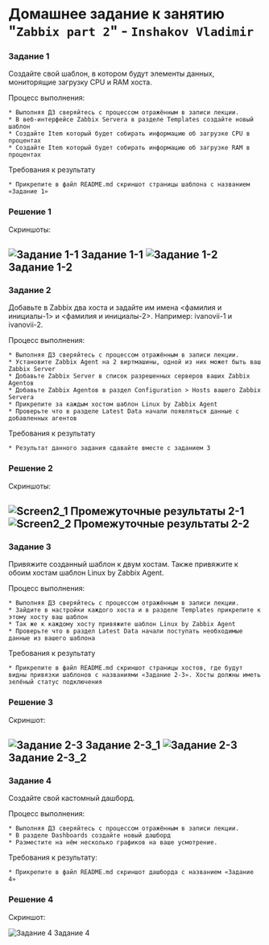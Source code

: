 # Домашнее задание к занятию "`Zabbix part 2`" - `Inshakov Vladimir`

### Задание 1

Создайте свой шаблон, в котором будут элементы данных, мониторящие загрузку CPU и RAM хоста.

Процесс выполнения:

    * Выполняя ДЗ сверяйтесь с процессом отражённым в записи лекции.
    * В веб-интерфейсе Zabbix Servera в разделе Templates создайте новый шаблон
    * Создайте Item который будет собирать информацию об загрузке CPU в процентах
    * Создайте Item который будет собирать информацию об загрузке RAM в процентах

Требования к результату

    * Прикрепите в файл README.md скриншот страницы шаблона с названием «Задание 1»

### Решение 1

Скриншоты:


![Задание 1-1](https://github.com/MrVanG0gh/Netology-smon-zabbix-02/blob/main/pics/Screen1_1.png)
Задание 1-1
![Задание 1-2](https://github.com/MrVanG0gh/Netology-smon-zabbix-02/blob/main/pics/Screen1_2.png)
Задание 1-2
---

### Задание 2

Добавьте в Zabbix два хоста и задайте им имена <фамилия и инициалы-1> и <фамилия и инициалы-2>. Например: ivanovii-1 и ivanovii-2.

Процесс выполнения:

    * Выполняя ДЗ сверяйтесь с процессом отражённым в записи лекции.
    * Установите Zabbix Agent на 2 виртмашины, одной из них может быть ваш Zabbix Server
    * Добавьте Zabbix Server в список разрешенных серверов ваших Zabbix Agentов
    * Добавьте Zabbix Agentов в раздел Configuration > Hosts вашего Zabbix Servera
    * Прикрепите за каждым хостом шаблон Linux by Zabbix Agent
    * Проверьте что в разделе Latest Data начали появляться данные с добавленных агентов

Требования к результату

    * Результат данного задания сдавайте вместе с заданием 3

### Решение 2


Скриншоты:

![Screen2_1](https://github.com/MrVanG0gh/Netology-smon-zabbix-02/blob/main/pics/Screen2_1.png)
Промежуточные результаты 2-1
![Screen2_2](https://github.com/MrVanG0gh/Netology-smon-zabbix-02/blob/main/pics/Screen2_2.png)
Промежуточные результаты 2-2
---

### Задание 3

Привяжите созданный шаблон к двум хостам. Также привяжите к обоим хостам шаблон Linux by Zabbix Agent.

Процесс выполнения:

    * Выполняя ДЗ сверяйтесь с процессом отражённым в записи лекции.
    * Зайдите в настройки каждого хоста и в разделе Templates прикрепите к этому хосту ваш шаблон
    * Так же к каждому хосту привяжите шаблон Linux by Zabbix Agent
    * Проверьте что в раздел Latest Data начали поступать необходимые данные из вашего шаблона

Требования к результату

    * Прикрепите в файл README.md скриншот страницы хостов, где будут видны привязки шаблонов с названиями «Задание 2-3». Хосты должны иметь зелёный статус подключения


### Решение 3

Скриншот:


![Задание 2-3](https://github.com/MrVanG0gh/Netology-smon-zabbix-02/blob/main/pics/Screen3_1.png)
Задание 2-3_1
![Задание 2-3](https://github.com/MrVanG0gh/Netology-smon-zabbix-02/blob/main/pics/Screen3_2.png)
Задание 2-3_2
---

### Задание 4 

Создайте свой кастомный дашборд.

Процесс выполнения:

    * Выполняя ДЗ сверяйтесь с процессом отражённым в записи лекции.
    * В разделе Dashboards создайте новый дашборд
    * Разместите на нём несколько графиков на ваше усмотрение.

Требования к результату:

    * Прикрепите в файл README.md скриншот дашборда с названием «Задание 4»


### Решение 4

Скриншот:


![Задание 4](https://github.com/MrVanG0gh/Netology-smon-zabbix-02/blob/main/pics/Screen4.png)
Задание 4
